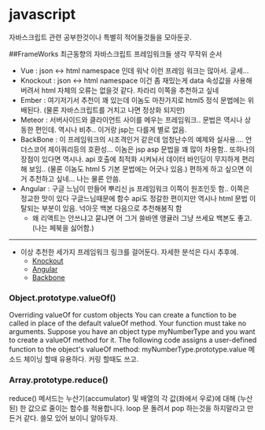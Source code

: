 # javascript
  자바스크립트 관련 공부한것이나 특별히 적어둘것들을 모아둔곳.

##FrameWorks
최근동향의 자바스크립트 프레임워크들 생각
무작위 순서
- Vue : json <-> html namespace  인데 워낙 이런 프레임 워크는 많아서. 글세...
- Knockout : json <-> html namespace 이건 좀 재밌는게 data 속성값을 사용해버려서 html 자체의 오류는 없을것 같다. 차라리 이쪽을 추천하고 싶네
- Ember : 여기저기서 추천이 꽤 있는데 이놈도 마찬가지로 html5 정식 문법에는 위배된다. (물론 자바스크립트를 거치고 나면 정상화 되지만)
- Meteor : 서버사이드와 클라이언트 사이를 메우는 프레임워크.. 문법은 역시나 상동한 편인데. 역시나 비추.. 이거랑 jsp는 다를게 별로 없음.
- BackBone : 이 프레임워크의 시조격인거 같은데 엄청난수의 예제와 실사용.... 언더스코어 제이쿼리등의 호환성... 이놈은 jsp asp 문법을 꽤 많이 차용함.. 또하나의 장점이 있다면 역시나. api 호출에 최적화 시켜놔서 데이터 바인딩이 무지하게 편리해 보임.. (물론 이놈도 html 5 기본 문법에는 어긋나 있음.) 편하게 하고 싶으면 이거 추천하고 싶네... 나는 물론 안씀.
- Angular : 구글 느님이 만들어 뿌리신 js 프레임워크 이쪽이 원조인듯 함.. 이쪽은 정교한 맛이 있다 구글느님때문에 함수 api도 정갈한 편이지만 역시나 html 문법 이탈되는 부분이 있음. 넉아웃 백본 다음으로 추천해봄직 함
  - 왜 리액트는 안쓰냐고 묻냐면 어 그거 쓸바엔 앵귤러 그냥 쓰세요 백본도 좋고. (나는 페북을 싫어함.)

----------
- 이상 추천한 세가지 프레임워크 링크를 걸어둔다. 자세한 분석은 다시 추후에.
  - [Knockout](http://knockoutjs.com/)
  - [Angular](https://www.angularjs.org/)
  - [Backbone](http://backbonejs.org/)


### Object.prototype.valueOf()
Overriding valueOf for custom objects
You can create a function to be called in place of the default valueOf method. Your function must take no arguments.
Suppose you have an object type myNumberType and you want to create a valueOf method for it. The following code assigns a user-defined function to the object's valueOf method:
myNumberType.prototype.value
 메소드 체이닝 할때 유용하다. 커링 할때도 쓰고.

### Array.prototype.reduce()
reduce() 메서드는 누산기(accumulator) 및 배열의 각 값(좌에서 우로)에 대해 (누산된) 한 값으로 줄이는 함수를 적용합니다.
loop 문 돌려서 pop 하는것을 하지말라고 만든거 같다. 쓸모 있어 보이니 알아두자.
